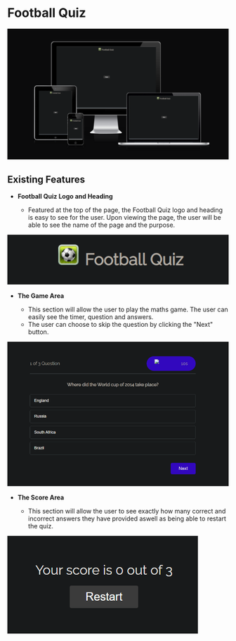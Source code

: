 # Football Quiz

![Responsice Mockup](assets/images/Football_Quiz_mockup.png)

## Existing Features

- __Football Quiz Logo and Heading__

    - Featured at the top of the page, the Football Quiz logo and heading is easy to see for the user. Upon viewing the page, the user will be able to see the name of the page and the purpose.

![Logo](assets/images/Football_Quiz_logo.png)

- __The Game Area__

    - This section will allow the user to play the maths game. The user can easily see the timer, question and answers.
    - The user can choose to skip the question by clicking the "Next" button.

![Game](assets/images/football_quiz_game_area.png)

- __The Score Area__

    - This section will allow the user to see exactly how many correct and incorrect answers they have provided aswell as being able to restart the quiz.

![score](assets/images/football_quiz_score.png)